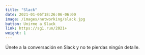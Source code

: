 ```yaml
---
title: "Slack"
date: 2021-01-06T18:26:06-06:00
image: /images/networking/slack.jpg
button: Unirme a Slack
link: https://sg1.run/2021+
weight: 1
---
```


Únete a la conversación en Slack y no te pierdas ningún detalle.